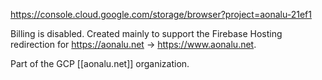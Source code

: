 https://console.cloud.google.com/storage/browser?project=aonalu-21ef1

Billing is disabled. Created mainly to support the Firebase Hosting redirection for https://aonalu.net -> https://www.aonalu.net.

Part of the GCP [[aonalu.net]] organization.